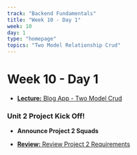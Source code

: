 ```yaml
---
track: "Backend Fundamentals"
title: "Week 10 - Day 1"
week: 10
day: 1
type: "homepage"
topics: "Two Model Relationship Crud"
---
```


# Week 10 - Day 1

- [**Lecture:** Blog App - Two Model Crud](/backend-fundamentals/week-10/day-1/lecture-materials/relationships-between-models/)

### Unit 2 Project Kick Off!

- **Announce Project 2 Squads**

- [**Review:** Review Project 2 Requirements](/unit-projects/unit-two-project-requirements)